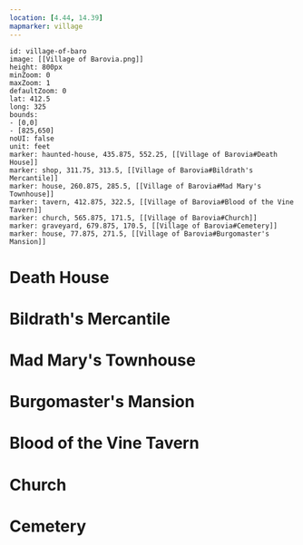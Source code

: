 ```yaml
---
location: [4.44, 14.39]
mapmarker: village
---
```


```leaflet
id: village-of-baro
image: [[Village of Barovia.png]]
height: 800px
minZoom: 0
maxZoom: 1
defaultZoom: 0
lat: 412.5
long: 325
bounds:
- [0,0]
- [825,650]
noUI: false
unit: feet
marker: haunted-house, 435.875, 552.25, [[Village of Barovia#Death House]]
marker: shop, 311.75, 313.5, [[Village of Barovia#Bildrath's Mercantile]]
marker: house, 260.875, 285.5, [[Village of Barovia#Mad Mary's Townhouse]]
marker: tavern, 412.875, 322.5, [[Village of Barovia#Blood of the Vine Tavern]]
marker: church, 565.875, 171.5, [[Village of Barovia#Church]]
marker: graveyard, 679.875, 170.5, [[Village of Barovia#Cemetery]]
marker: house, 77.875, 271.5, [[Village of Barovia#Burgomaster's Mansion]]
```

# Death House
# Bildrath's Mercantile
# Mad Mary's Townhouse
# Burgomaster's Mansion
# Blood of the Vine Tavern
# Church
# Cemetery